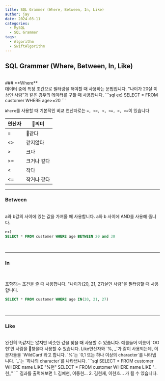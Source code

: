```yaml
---
title: SQL Grammer (Where, Between, In, Like)
author: jay
date: 2024-03-11
categories:
  - MySQL
  - SQL Grammer
tags:
  - Algorithm
  - SwiftAlgorithm
---
```

## SQL Grammer (Where, Between, In, Like)
<br>
### **Where**
<br>
데이터 중에 특정 조건으로 필터링을 해야할 때 사용하는 문법입니다. "나이가 20살 이상인 사람"과 같은 경우의 데이터를 구할 때 사용합니다.
```sql
ex)
SELECT * FROM customer WHERE age>=20
```

 `Where`를 사용할 때 기본적인 비교 연산자로는 `=, <>, <, <=, >, >=`이 있습니다

| 연산자 | 의미    |
| --- | ------ |
| =   | 같다    |
| <>  | 같지않다   |
| >   | 크다     |
| >=  | 크거나 같다 |
| <   | 작다     |
| <=  | 작거나 같다 |


---
### **Between**
<br>
a와 b값의 사이에 있는 값을 가져올 때 사용합니다. a와 b 사이에 AND를 사용해 줍니다.

```sql
ex)
SELECT * FROM customer WHERE age BETWEEN 20 and 30
```
<br>

---
### **In**
<br>

포함하는 조건을 줄 때 사용합니다. "나이가(20, 21, 27)살인 사람"을 필터링할 때 사용합니다.

```sql
SELECT * FROM customer WHERE age IN(20, 21, 27)
```
<br>

---
### **Like**
<br>
완전히 똑같지는 않지만 비슷한 값을 찾을 때 사용할 수 있습니다. 예를들어 이름이 'OO현'인 사람을 찾을때 사용할 수 있습니다. Like연산자와 `%, _`가 같이 사용되는데, 이 문자들을 `WildCard`라고 합니다. `%`는 `0,1 또는 하나 이상의 character`를 나타냅니다. `_`는 `하나의 character`를 나타냅니다.
```sql
SELECT * FROM customer WHERE name LIKE "%현"
SELECT * FROM customer WHERE name LIKE "_현_"
```
결과를 출력해보면 
1. 김예현, 이동현...
2. 김현재, 이현호...
가 될 수 있습니다.





